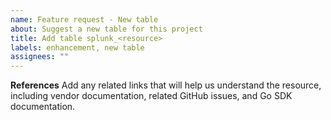 ```yaml
---
name: Feature request - New table
about: Suggest a new table for this project
title: Add table splunk_<resource>
labels: enhancement, new table
assignees: ""
---
```


**References**
Add any related links that will help us understand the resource, including vendor documentation, related GitHub issues, and Go SDK documentation.

